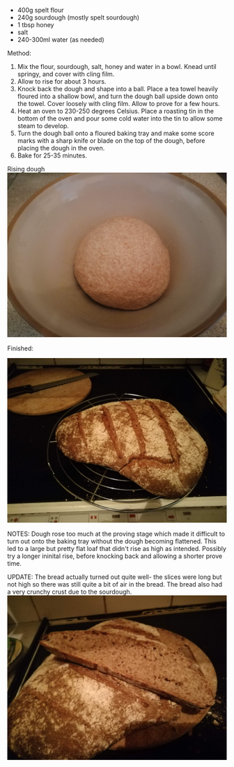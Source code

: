 

* 400g spelt flour
* 240g sourdough (mostly spelt sourdough)
* 1 tbsp honey
* salt
* 240-300ml water (as needed)


Method:
 
1. Mix the flour, sourdough, salt, honey and water in a bowl. Knead until springy, and cover with cling film.
2. Allow to rise for about 3 hours.
3. Knock back the dough and shape into a ball. Place a tea towel heavily floured into a shallow bowl, and turn the dough ball upside down onto the towel. Cover loosely with cling film. Allow to prove for a few hours.
4. Heat an oven to 230-250 degrees Celsius. Place a roasting tin in the bottom of the oven and pour some cold water into the tin to allow some steam to develop.
5. Turn the dough ball onto a floured baking tray and make some score marks with a sharp knife or blade on the top of the dough, before placing the dough in the oven.
6. Bake for 25-35 minutes.

Rising dough
![alt text](../images/spelt_sourdough_rising.jpg "Spelt sourdough rising")

Finished:

![alt text](../images/spelt_sourdough_finished.jpg "Finished Spelt Sourdough")

NOTES:
Dough rose too much at the proving stage which made it difficult to turn out onto the baking tray without the dough becoming flattened. This led to a large but pretty flat loaf that didn't rise as high as intended. Possibly try a longer ininital rise, before knocking back and allowing a shorter prove time. 

UPDATE:
The bread actually turned out quite well- the slices were long but not high so there was still quite a bit of air in the bread. The bread also had a very crunchy crust due to the sourdough.
![alt text](../images/spelt_sourdough_slice.jpg "Spelt Sourdough Sliced") 
